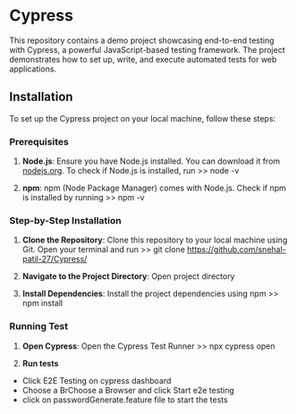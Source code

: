 # Cypress
This repository contains a demo project showcasing end-to-end testing with Cypress, a powerful JavaScript-based testing framework. The project demonstrates how to set up, write, and execute automated tests for web applications.

## Installation

To set up the Cypress project on your local machine, follow these steps:

### Prerequisites
1. **Node.js**: 
Ensure you have Node.js installed. You can download it from [nodejs.org](https://nodejs.org/). 
To check if Node.js is installed, run >> node -v

2. **npm**: 
npm (Node Package Manager) comes with Node.js. 
Check if npm is installed by running >> npm -v


### Step-by-Step Installation
1. **Clone the Repository**: 
Clone this repository to your local machine using Git.
Open your terminal and run >> git clone https://github.com/snehal-patil-27/Cypress/

2. **Navigate to the Project Directory**:
Open project directory 

3. **Install Dependencies**:
Install the project dependencies using npm >> npm install

### Running Test
1. **Open Cypress**:
Open the Cypress Test Runner >> npx cypress open

2. **Run tests**
- Click E2E Testing on cypress dashboard
- Choose a BrChoose a Browser and click Start e2e testing
- click on passwordGenerate.feature file to start the tests
